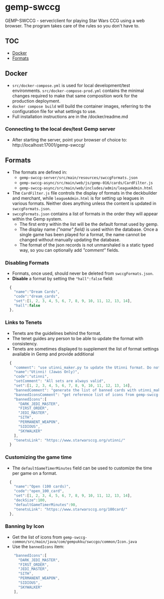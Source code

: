 # gemp-swccg
GEMP-SWCCG - server/client for playing Star Wars CCG using a web browser. The program takes care of the rules so you don't have to.

## TOC

* <a href="#docker">Docker</a>
* <a href="#formats">Formats</a>


<a name="docker" />

## Docker

* `src/docker-compose.yml` is used for local development/test environments. `src/docker-compose-prod.yml` contains the minimal changes required to make that same composition work for the production deployment.
* `docker compose build` will build the container images, referring to the configuration file for what settings to use.
* Full installation instructions are in the /docker/readme.md


### Connecting to the local dev/test Gemp server


* After starting the server, point your browser of choice to: http://localhost:17001/gemp-swccg/


<a name="formats" />

## Formats

* The formats are defined in:
  * `gemp-swccg-server/src/main/resources/swccgFormats.json`
  * `gemp-swccg-async/src/main/web/js/gemp-016/cards/CardFilter.js`
  * `gemp-swccg-async/src/main/web/includes/admin/leagueAdmin.html`
* The `CardFilter.js` file controls the display of formats in the deckbuilder and merchant, while `leagueAdmin.html` is for setting up leagues in various formats.  Neither does anything unless the content is updated in `swccgFormats.json`.
* `swccgFormats.json` contains a list of formats in the order they will appear within the Gemp system.
  * The first entry within the list will be the default format used by gemp.
  * The display name _("name" field)_ is used within the database. Once a single game has been played for a format, the name cannot be changed without manually updating the database.
  * The format of the json records is not unmarshaled is a static typed way, so you can optionally add _"comment"_ fields.

### Disabling Formats

* Formats, once used, should never be deleted from `swccgFormats.json`.
* **Disable** a format by setting the `"hall":false` field:

```javascript
  {
    "name":"Dream Cards",
    "code":"dream_cards",
    "set":[1, 2, 3, 4, 5, 6, 7, 8, 9, 10, 11, 12, 13, 14],
    "hall":false
  },

```

### Links to Tenets

* Tenets are the guidelines behind the format.
* The tenet guides any person to be able to update the format with consistency.
* Tenets are sometimes displayed to supplement the list of format settings available in Gemp and provide additional 

```javascript
  {
    "comment": "use utinni_maker.py to update the Utinni format. Do not update manually.",
    "name":"Utinni! (Jawas Only)",
    "code":"utinni",
    "setComment": "All sets are always valid",
    "set":[1, 2, 3, 4, 5, 6, 7, 8, 9, 10, 11, 12, 13, 14],
    "bannedComment": "generate the list of banned cards with utinni_maker.py",
    "bannedIconsComment": "get reference list of icons from gemp-swccg-common/src/main/java/com/gempukku/swccgo/common/Icon.java",
    "bannedIcons":[
      "DARK_JEDI_MASTER",
      "FIRST_ORDER",
      "JEDI_MASTER",
      "SITH",
      "PERMANENT_WEAPON",
      "SIDIOUS",
      "SKYWALKER"
    ],
    "tenetsLink": "https://www.starwarsccg.org/utinni/"
  }

```

### Customizing the game time

* The `defaultGameTimerMinutes` field can be used to customize the time per game on a format.

```javascript
  {
    "name":"Open (100 cards)",
    "code":"open_100_card",
    "set":[1, 2, 3, 4, 5, 6, 7, 8, 9, 10, 11, 12, 13, 14],
    "deckSize":100,
    "defaultGameTimerMinutes":90,
    "tenetsLink": "https://www.starwarsccg.org/100card/"
  },
```


### Banning by Icon

* Get the list of icons from `gemp-swccg-common/src/main/java/com/gempukku/swccgo/common/Icon.java`
* Use the `bannedIcons` item:

```javascript
    "bannedIcons":[
      "DARK_JEDI_MASTER",
      "FIRST_ORDER",
      "JEDI_MASTER",
      "SITH",
      "PERMANENT_WEAPON",
      "SIDIOUS",
      "SKYWALKER"
    ],
```






